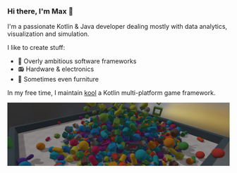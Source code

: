 ### Hi there, I'm Max 👋

I'm a passionate Kotlin & Java developer dealing mostly with data analytics, visualization and simulation.

I like to create stuff:
- :steam_locomotive: Overly ambitious software frameworks
- :radio: Hardware & electronics
- :hammer: Sometimes even furniture

In my free time, I maintain [kool](https://github.com/fabmax/kool) a Kotlin multi-platform game framework.

[![kool physics](banner.jpg)](https://fabmax.github.io/kool/kool-js/?demo=physics)
